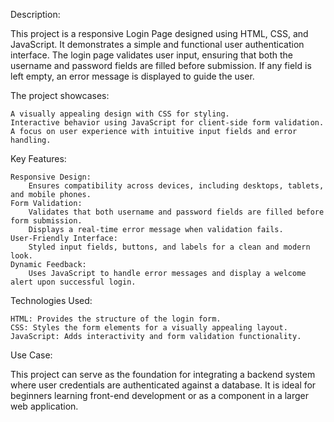 Description:

This project is a responsive Login Page designed using HTML, CSS, and JavaScript. It demonstrates a simple and functional user authentication interface. The login page validates user input, ensuring that both the username and password fields are filled before submission. If any field is left empty, an error message is displayed to guide the user.

The project showcases:

    A visually appealing design with CSS for styling.
    Interactive behavior using JavaScript for client-side form validation.
    A focus on user experience with intuitive input fields and error handling.

Key Features:

    Responsive Design:
        Ensures compatibility across devices, including desktops, tablets, and mobile phones.
    Form Validation:
        Validates that both username and password fields are filled before form submission.
        Displays a real-time error message when validation fails.
    User-Friendly Interface:
        Styled input fields, buttons, and labels for a clean and modern look.
    Dynamic Feedback:
        Uses JavaScript to handle error messages and display a welcome alert upon successful login.

Technologies Used:

    HTML: Provides the structure of the login form.
    CSS: Styles the form elements for a visually appealing layout.
    JavaScript: Adds interactivity and form validation functionality.

Use Case:

This project can serve as the foundation for integrating a backend system where user credentials are authenticated against a database. It is ideal for beginners learning front-end development or as a component in a larger web application.
